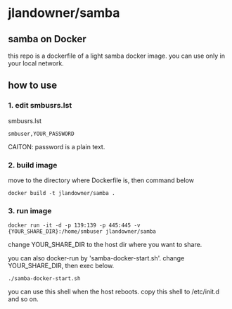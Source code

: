# jlandowner/samba
## samba on Docker
this repo is a dockerfile of a light samba docker image.
you can use only in your local network.

## how to use
### 1. edit smbusrs.lst
smbusrs.lst
```
smbuser,YOUR_PASSWORD
```

CAITON: password is a plain text.

### 2. build image
move to the directory where Dockerfile is, then command below
```
docker build -t jlandowner/samba .
```

### 3. run image
```
docker run -it -d -p 139:139 -p 445:445 -v {YOUR_SHARE_DIR}:/home/smbuser jlandowner/samba
```
change YOUR_SHARE_DIR to the host dir where you want to share.

you can also docker-run by 'samba-docker-start.sh'.
change YOUR_SHARE_DIR, then exec below.
```
./samba-docker-start.sh
```

you can use this shell when the host reboots.
copy this shell to /etc/init.d and so on.


